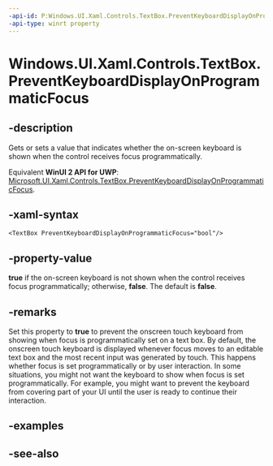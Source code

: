 ```yaml
---
-api-id: P:Windows.UI.Xaml.Controls.TextBox.PreventKeyboardDisplayOnProgrammaticFocus
-api-type: winrt property
---
```


<!-- Property syntax
public bool PreventKeyboardDisplayOnProgrammaticFocus { get;  set; }
-->

# Windows.UI.Xaml.Controls.TextBox.PreventKeyboardDisplayOnProgrammaticFocus

## -description
Gets or sets a value that indicates whether the on-screen keyboard is shown when the control receives focus programmatically.

Equivalent **WinUI 2 API for UWP**: [Microsoft.UI.Xaml.Controls.TextBox.PreventKeyboardDisplayOnProgrammaticFocus](/windows/winui/api/microsoft.ui.xaml.controls.textbox.preventkeyboarddisplayonprogrammaticfocus).

## -xaml-syntax
```xaml
<TextBox PreventKeyboardDisplayOnProgrammaticFocus="bool"/>
```


## -property-value
**true** if the on-screen keyboard is not shown when the control receives focus programmatically; otherwise, **false**. The default is **false**.

## -remarks
Set this property to **true** to prevent the onscreen touch keyboard from showing when focus is programmatically set on a text box. By default, the onscreen touch keyboard is displayed whenever focus moves to an editable text box and the most recent input was generated by touch. This happens whether focus is set programmatically or by user interaction. In some situations, you might not want the keyboard to show when focus is set programmatically. For example, you might want to prevent the keyboard from covering part of your UI until the user is ready to continue their interaction.

## -examples

## -see-also
